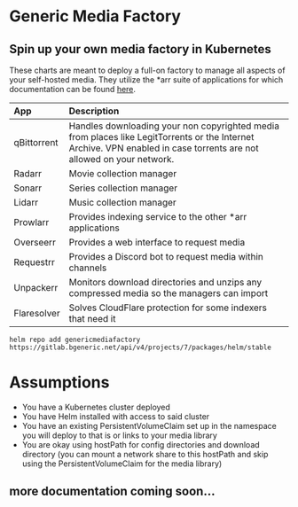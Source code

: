 # Generic Media Factory
## Spin up your own media factory in Kubernetes
These charts are meant to deploy a full-on factory to manage all aspects of your self-hosted media. They utilize the *arr suite of applications for which documentation can be found [here](https://wiki.servarr.com).

| App        | Description                                                                                            |
|:-----------|:-------------------------------------------------------------------------------------------------------|
|qBittorrent | Handles downloading your non copyrighted media from places like LegitTorrents or the Internet Archive. VPN enabled in case torrents are not allowed on your network. |
|Radarr | Movie collection manager |
|Sonarr | Series collection manager |
|Lidarr | Music collection manager |
|Prowlarr | Provides indexing service to the other *arr applications |
|Overseerr | Provides a web interface to request media |
|Requestrr | Provides a Discord bot to request media within channels |
|Unpackerr | Monitors download directories and unzips any compressed media so the managers can import |
|Flaresolver | Solves CloudFlare protection for some indexers that need it |

`helm repo add genericmediafactory https://gitlab.bgeneric.net/api/v4/projects/7/packages/helm/stable`

# Assumptions
* You have a Kubernetes cluster deployed
* You have Helm installed with access to said cluster
* You have an existing PersistentVolumeClaim set up in the namespace you will deploy to that is or links to your media library
* You are okay using hostPath for config directories and download directory (you can mount a network share to this hostPath and skip using the PersistentVolumeClaim for the media library)


## more documentation coming soon...
